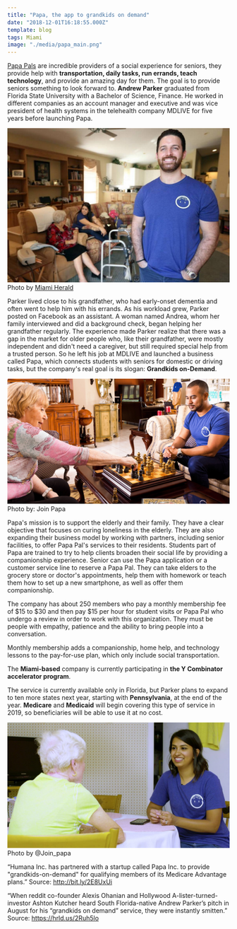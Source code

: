 ```yaml
---
title: "Papa, the app to grandkids on demand"
date: "2018-12-01T16:18:55.000Z"
template: blog
tags: Miami
image: "./media/papa_main.png"
---
```


[Papa Pals](https://www.joinpapa.com/become-papa-pal/) are incredible providers of a social experience for seniors, they provide help with **transportation, daily tasks, run errands,
teach technology**, and provide an amazing day for them. The goal is to provide seniors something to look forward to.
**Andrew Parker** graduated from Florida State University with a Bachelor of Science, Finance. He worked in different companies as an account
manager and executive and was vice president of health systems in the telehealth company MDLIVE for five years before launching Papa.

![Andrew Parker](./media/papa_1.png)
<credits>Photo by [Miami Herald](https://www.miamiherald.com/)</credits>

Parker lived close to his grandfather, who had early-onset dementia and often went to help him with his errands. As his workload grew,
Parker posted on Facebook as an assistant. A woman named Andrea, whom her family interviewed and did a background check, began helping her
grandfather regularly.
The experience made Parker realize that there was a gap in the market for older people who, like their grandfather, were mostly
independent and didn't need a caregiver, but still required special help from a trusted person. So he left his job at MDLIVE and launched
a business called Papa, which connects students with seniors for domestic or driving tasks, but the company's real goal is its slogan:
**Grandkids on-Demand**.

![Andrew Parker](./media/papa_2.png)
<credits>Photo by: Join Papa</credits>

Papa's mission is to support the elderly and their family. They have a clear objective that focuses on curing loneliness in the elderly.
They are also expanding their business model by working with partners, including senior facilities, to offer Papa Pal's services to their
residents.
Students part of Papa are trained to try to help clients broaden their social life by providing a companionship experience.
Senior can use the Papa application or a customer service line to reserve a Papa Pal. They can take elders to the grocery store or
doctor's appointments, help them with homework or teach them how to set up a new smartphone, as well as offer them companionship.

The company has about 250 members who pay a monthly membership fee of $15 to $30 and then pay $15 per hour for student visits or Papa Pal
who undergo a review in order to work with this organization. They must be people with empathy, patience and the ability to bring people
into a conversation.

Monthly membership adds a companionship, home help, and technology lessons to the pay-for-use plan, which only include social
transportation.

<youtube-video id="https://www.youtube.com/watch?v=9OVyD9InLdw"></youtube-video>

The **Miami-based** company is currently participating in **the Y Combinator accelerator program**.

The service is currently available only in Florida, but Parker plans to expand to ten more states next year, starting with
**Pennsylvania**, at the end of the year. **Medicare** and **Medicaid** will begin covering this type of service in 2019, so
beneficiaries will be able to use it at no cost.

![Andrew Parker](./media/papa_3.png)
<credits>Photo by @Join_papa</credits>

<block-quote>“Humana Inc. has partnered with a startup called Papa Inc. to provide "grandkids-on-demand" for qualifying members of its
Medicare Advantage plans.”</block-quote>
<credits>Source: http://bit.ly/2E8UxUi</credits>

<block-quote>“When reddit co-founder Alexis Ohanian and Hollywood A-lister-turned-investor Ashton Kutcher heard South Florida-native
Andrew Parker’s pitch in August for his “grandkids on demand” service, they were instantly smitten.”</block-quote>
<credits>Source: https://hrld.us/2Ruh5lo</credits>
